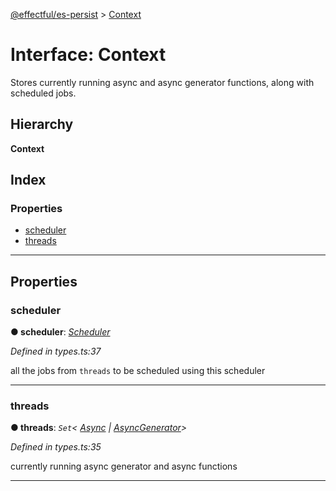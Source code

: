 [@effectful/es-persist](../README.md) > [Context](../interfaces/context.md)

# Interface: Context

Stores currently running async and async generator functions, along with scheduled jobs.

## Hierarchy

**Context**

## Index

### Properties

* [scheduler](context.md#scheduler)
* [threads](context.md#threads)

---

## Properties

<a id="scheduler"></a>

###  scheduler

**● scheduler**: *[Scheduler](scheduler.md)*

*Defined in types.ts:37*

all the jobs from `threads` to be scheduled using this scheduler

___
<a id="threads"></a>

###  threads

**● threads**: *`Set`< [Async](async.md) &#124; [AsyncGenerator](asyncgenerator.md)>*

*Defined in types.ts:35*

currently running async generator and async functions

___

